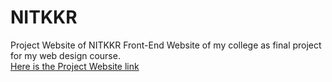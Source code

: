 # NITKKR
Project Website of NITKKR
Front-End  Website of my college as final project for my web design course.
<br>
<a href="mrprem.github.io/NITKKR">Here is the Project Website link</a>
